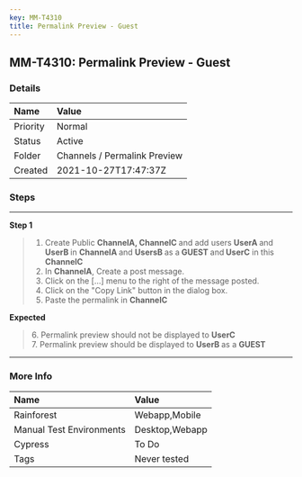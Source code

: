```yaml
---
key: MM-T4310
title: Permalink Preview - Guest
---
```


## MM-T4310: Permalink Preview - Guest

### Details

| Name     | Value                        |
| :------- | :--------------------------- |
| Priority | Normal                       |
| Status   | Active                       |
| Folder   | Channels / Permalink Preview |
| Created  | 2021-10-27T17:47:37Z         |

### Steps

<hr/>

**Step 1**

> <article><ol><li>Create Public <strong>ChannelA, ChannelC </strong>and add users <strong>UserA </strong>and <strong>UserB </strong>in <strong><strong>C</strong>hannelA </strong>and <strong>UsersB </strong>as a<strong> GUEST </strong>and<strong> <strong>UserC</strong></strong> in this <strong><strong>C</strong>hannelC</strong></li><li>In <strong>ChannelA</strong>, Create a post message.</li><li>Click on the [...] menu to the right of the message posted.</li><li>Click on the "Copy Link" button in the dialog box.</li><li>Paste the permalink in <strong><strong>C</strong>hannelC</strong></li></ol></article>

**Expected**

> <article>6. Permalink preview should not be displayed to <strong>UserC</strong><br />7. Permalink preview should be displayed to <strong>UserB </strong>as a <strong>GUEST</strong></article>

<hr/>

### More Info

| Name                     | Value          |
| :----------------------- | :------------- |
| Rainforest               | Webapp,Mobile  |
| Manual Test Environments | Desktop,Webapp |
| Cypress                  | To Do          |
| Tags                     | Never tested   |
